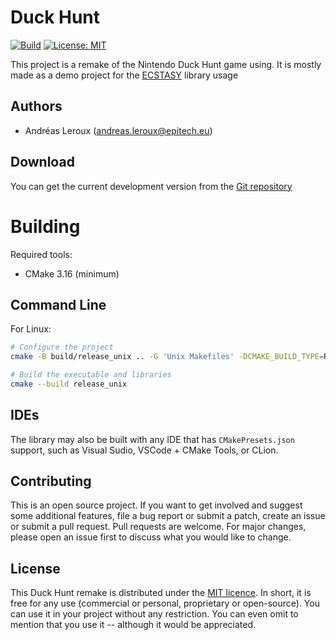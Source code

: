 # Duck Hunt

[![Build](https://github.com/AndreasLrx/DuckHunt/actions/workflows/build-tests.yml/badge.svg)](https://github.com/AndreasLrx/DuckHunt/actions/workflows/build-tests.yml)
[![License: MIT](https://img.shields.io/badge/License-MIT-yellow.svg)](https://opensource.org/licenses/MIT)

This project is a remake of the Nintendo Duck Hunt game using. It is mostly made as a demo project for the [ECSTASY](https://github.com/AndreasLrx/ecstasy) library usage

## Authors

- Andréas Leroux (andreas.leroux@epitech.eu)

## Download

You can get the current development version from the [Git repository](https://github.com/AndreasLrx/DuckHunt)

# Building

Required tools:

- CMake 3.16 (minimum)

## Command Line

For Linux:

```sh
# Configure the project
cmake -B build/release_unix .. -G 'Unix Makefiles' -DCMAKE_BUILD_TYPE=Release

# Build the executable and libraries
cmake --build release_unix
```

## IDEs

The library may also be built with any IDE that has `CMakePresets.json` support, such as Visual Sudio, VSCode + CMake Tools, or CLion.

## Contributing

This is an open source project. If you want to get involved and suggest some additional features, file a bug report or submit a patch, create an issue or submit a pull request.
Pull requests are welcome. For major changes, please open an issue first to discuss what you would like to change.

## License

This Duck Hunt remake is distributed under the [MIT licence](https://opensource.org/licenses/MIT).
In short, it is free for any use (commercial or personal, proprietary or open-source). You can use it in your project without any restriction. You can even omit to mention that you use it -- although it would be appreciated.
